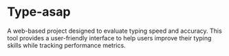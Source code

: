 # Type-asap
A web-based project designed to evaluate typing speed and accuracy. This tool provides a user-friendly interface to help users improve their typing skills while tracking performance metrics.
